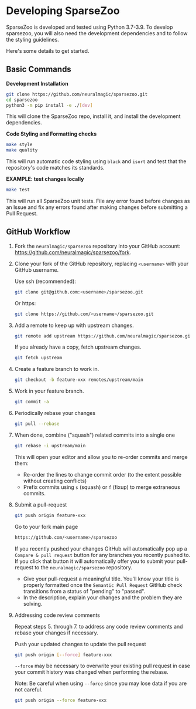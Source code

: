<!--
Copyright (c) 2021 - present / Neuralmagic, Inc. All Rights Reserved.

Licensed under the Apache License, Version 2.0 (the "License");
you may not use this file except in compliance with the License.
You may obtain a copy of the License at

   http://www.apache.org/licenses/LICENSE-2.0

Unless required by applicable law or agreed to in writing,
software distributed under the License is distributed on an "AS IS" BASIS,
WITHOUT WARRANTIES OR CONDITIONS OF ANY KIND, either express or implied.
See the License for the specific language governing permissions and
limitations under the License.
-->

# Developing SparseZoo

SparseZoo is developed and tested using Python 3.7-3.9.
To develop sparsezoo, you will also need the development dependencies and to follow the styling guidelines.

Here's some details to get started.

## Basic Commands

**Development Installation**

```bash
git clone https://github.com/neuralmagic/sparsezoo.git
cd sparsezoo
python3 -m pip install -e ./[dev]
```

This will clone the SparseZoo repo, install it, and install the development dependencies.

**Code Styling and Formatting checks**

```bash
make style
make quality
```

This will run automatic code styling using `black` and `isort` and test that the
repository's code matches its standards.

**EXAMPLE: test changes locally**

```bash
make test
```

This will run all SparseZoo unit tests.
File any error found before changes as an Issue and fix any errors found after making changes before submitting a Pull Request.


## GitHub Workflow

1. Fork the `neuralmagic/sparsezoo` repository into your GitHub account: https://github.com/neuralmagic/sparsezoo/fork.

2. Clone your fork of the GitHub repository, replacing `<username>` with your GitHub username.

   Use ssh (recommended):

   ```bash
   git clone git@github.com:<username>/sparsezoo.git
   ```

   Or https:

   ```bash
   git clone https://github.com/<username>/sparsezoo.git
   ```

3. Add a remote to keep up with upstream changes.

   ```bash
   git remote add upstream https://github.com/neuralmagic/sparsezoo.git
   ```

   If you already have a copy, fetch upstream changes.

   ```bash
   git fetch upstream
   ```

4. Create a feature branch to work in.

   ```bash
   git checkout -b feature-xxx remotes/upstream/main
   ```

5. Work in your feature branch.

   ```bash
   git commit -a
   ```

6. Periodically rebase your changes

   ```bash
   git pull --rebase
   ```

7. When done, combine ("squash") related commits into a single one

   ```bash
   git rebase -i upstream/main
   ```

   This will open your editor and allow you to re-order commits and merge them:
   - Re-order the lines to change commit order (to the extent possible without creating conflicts)
   - Prefix commits using `s` (squash) or `f` (fixup) to merge extraneous commits.

8. Submit a pull-request

   ```bash
   git push origin feature-xxx
   ```

   Go to your fork main page

   ```bash
   https://github.com/<username>/sparsezoo
   ```

   If you recently pushed your changes GitHub will automatically pop up a `Compare & pull request` button for any branches you recently pushed to. If you click that button it will automatically offer you to submit your pull-request to the `neuralmagic/sparsezoo` repository.

   - Give your pull-request a meaningful title.
     You'll know your title is properly formatted once the `Semantic Pull Request` GitHub check
     transitions from a status of "pending" to "passed".
   - In the description, explain your changes and the problem they are solving.

9. Addressing code review comments

   Repeat steps 5. through 7. to address any code review comments and rebase your changes if necessary.

   Push your updated changes to update the pull request

   ```bash
   git push origin [--force] feature-xxx
   ```

   `--force` may be necessary to overwrite your existing pull request in case your
  commit history was changed when performing the rebase.

   Note: Be careful when using `--force` since you may lose data if you are not careful.

   ```bash
   git push origin --force feature-xxx
   ```
